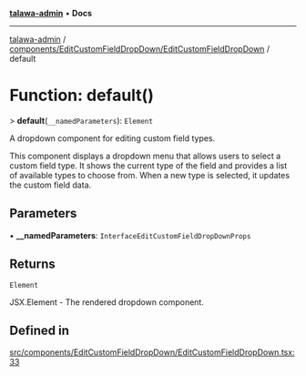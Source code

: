 [**talawa-admin**](../../../../README.md) • **Docs**

***

[talawa-admin](../../../../modules.md) / [components/EditCustomFieldDropDown/EditCustomFieldDropDown](../README.md) / default

# Function: default()

\> **default**(`__namedParameters`): `Element`

A dropdown component for editing custom field types.

This component displays a dropdown menu that allows users to select a custom field type.
It shows the current type of the field and provides a list of available types to choose from.
When a new type is selected, it updates the custom field data.

## Parameters

• **\_\_namedParameters**: `InterfaceEditCustomFieldDropDownProps`

## Returns

`Element`

JSX.Element - The rendered dropdown component.

## Defined in

[src/components/EditCustomFieldDropDown/EditCustomFieldDropDown.tsx:33](https://github.com/PalisadoesFoundation/talawa-admin/blob/c49a58cefb47697eb25ed53aa1ef6d685c772d3e/src/components/EditCustomFieldDropDown/EditCustomFieldDropDown.tsx#L33)
